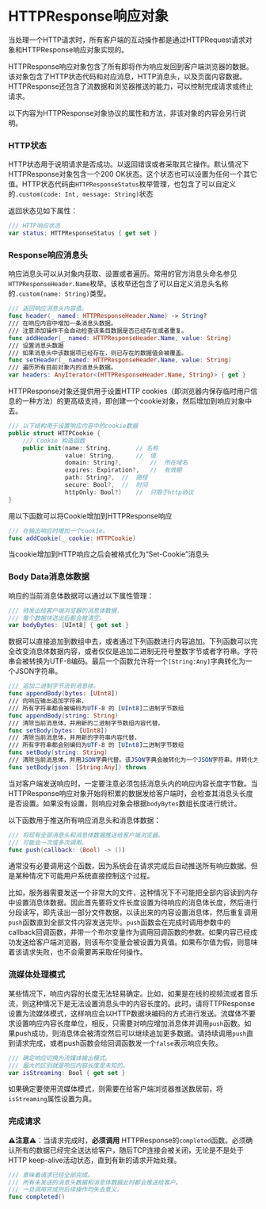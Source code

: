# HTTPResponse响应对象

当处理一个HTTP请求时，所有客户端的互动操作都是通过HTTPRequest请求对象和HTTPResponse响应对象实现的。

HTTPResponse响应对象包含了所有即将作为响应发回到客户端浏览器的数据。该对象包含了HTTP状态代码和对应消息，HTTP消息头，以及页面内容数据。HTTPResponse还包含了流数据和浏览器推送的能力，可以控制完成请求或终止请求。

以下内容为HTTPResponse对象协议的属性和方法，非该对象的内容会另行说明。

### HTTP状态

HTTP状态用于说明请求是否成功。以返回错误或者采取其它操作。默认情况下HTTPResponse对象包含一个200 OK状态。这个状态也可以设置为任何一个其它值。HTTP状态代码由`HTTPResponseStatus`枚举管理，也包含了可以自定义的`.custom(code: Int, message: String)`状态

返回状态见如下属性：

```swift
/// HTTP响应状态
var status: HTTPResponseStatus { get set }
```

### Response响应消息头

响应消息头可以从对象内获取、设置或者遍历。常用的官方消息头命名参见```HTTPResponseHeader.Name```枚举。该枚举还包含了可以自定义消息头名称的```.custom(name: String)```类型。

```swift
/// 返回响应消息头内容值。
func header(_ named: HTTPResponseHeader.Name) -> String?
/// 在响应内容中增加一条消息头数据。
/// 注意添加操作不会自动检查该条目数据是否已经存在或者重复。
func addHeader(_ named: HTTPResponseHeader.Name, value: String)
/// 设置消息头数据
/// 如果消息头中该数据项已经存在，则已存在的数据值会被覆盖。
func setHeader(_ named: HTTPResponseHeader.Name, value: String)
/// 遍历所有目前对象内的消息头数据。
var headers: AnyIterator<(HTTPResponseHeader.Name, String)> { get }
```

HTTPResponse对象还提供用于设置HTTP cookies（即浏览器内保存临时用户信息的一种方法）的更高级支持，即创建一个cookie对象，然后增加到响应对象中去。

```swift
/// 以下结构用于设置响应内容中的cookie数据
public struct HTTPCookie {
    /// Cookie 构造函数
    public init(name: String,		// 名称
                value: String,		//	值
                domain: String?,		//	所在域名
                expires: Expiration?,	//	有效期
                path: String?,	//	路径
                secure: Bool?,	//	时间
                httpOnly: Bool?)	//	只限于http协议
}
```

用以下函数可以将Cookie增加到HTTPResponse响应

```swift
/// 在输出响应时增加一个cookie。
func addCookie(_ cookie: HTTPCookie)
```

当cookie增加到HTTP响应之后会被格式化为“Set-Cookie”消息头

### Body Data消息体数据

响应的当前消息体数据可以通过以下属性管理：

```swift
/// 待发出给客户端浏览器的消息体数据.
/// 每个数据块送出后都会被清空。
var bodyBytes: [UInt8] { get set }
```

数据可以直接追加到数组中去，或者通过下列函数进行内容追加。下列函数可以完全改变消息体数据内容，或者仅仅是追加二进制无符号整数字节或者字符串。字符串会被转换为UTF-8编码。最后一个函数允许将一个`[String:Any]`字典转化为一个JSON字符串。

```swift
/// 追加二进制字节流到消息体。
func appendBody(bytes: [UInt8])
/// 向响应输出追加字符串，
/// 所有字符串都会被编码为UTF-8 的 [UInt8]二进制字节数组
func appendBody(string: String)
/// 清除当前消息体，并用新的二进制字节数组内容代替。
func setBody(bytes: [UInt8])
/// 清除当前消息体，并用新的字符串内容代替，
/// 所有字符串都会别编码为UTF-8 的 [UInt8]二进制字节数组
func setBody(string: String)
/// 清除当前消息体，并用JSON字典代替。该JSON字典会被转化为一个JSON字符串，并转化为UTF-8 的 [UInt8]二进制字节数组。
func setBody(json: [String:Any]) throws
```

当对客户端发送响应时，一定要注意必须包括消息头内的响应内容长度字节数。当HTTPResponse响应对象开始将积累的数据发给客户端时，会检查其消息头长度是否设置。如果没有设置，则响应对象会根据```bodyBytes```数组长度进行统计。

以下函数用于推送所有响应消息头和消息体数据：

```swift
/// 将现有全部消息头和消息体数据推送给客户端浏览器。
/// 可能会一次或多次调用。
func push(callback: (Bool) -> ())
```

通常没有必要调用这个函数，因为系统会在请求完成后自动推送所有响应数据。但是某种情况下可能用户系统直接控制这个过程。

比如，服务器需要发送一个非常大的文件，这种情况下不可能把全部内容读到内存中设置消息体数据。因此首先要将文件长度设置为待响应的消息体长度，然后进行分段读写，即先读出一部分文件数据，以读出来的内容设置消息体，然后重复调用```push```函数直到全部文件内容发送完毕。```push```函数会在完成时调用参数中的callback回调函数，并带一个布尔变量作为调用回调函数的参数。如果内容已经成功发送给客户端浏览器，则该布尔变量会被设置为真值。如果布尔值为假，则意味着该请求失败，也不会需要再采取任何操作。

### 流媒体处理模式

某些情况下，响应内容的长度无法轻易确定。比如，如果是在线的视频流或者音乐流，则这种情况下是无法设置消息头中的内容长度的。此时，请将TTPResponse设置为流媒体模式，这样响应会以HTTP数据块编码的方式进行发送。流媒体不要求设置响应内容长度单位，相反，只需要对响应增加消息体并调用```push```函数。如果push成功，则消息体会被清空然后可以继续追加更多数据。请持续调用```push```直到请求完成，或者push函数会给回调函数发一个```false```表示响应失败。

```swift
/// 确定响应切换为流媒体输出模式。
/// 最大的区别就是响应内容长度是未知的。
var isStreaming: Bool { get set }
```

如果确定要使用流媒体模式，则需要在给客户端浏览器推送数居前，将```isStreaming```属性设置为真。

### 完成请求

**⚠️注意⚠️**：当请求完成时，**必须调用** HTTPResponse的```completed```函数。必须确认所有的数据已经完全送达给客户，随后TCP连接会被关闭，无论是不是处于HTTP keep-alive活动状态，直到有新的请求开始处理。

```swift
/// 意味着请求已经全部完成。
/// 所有未发送的消息头数据和消息体数据此时都会推送给客户。
/// 一旦调用完成则后续操作均失去意义。
func completed()
```
